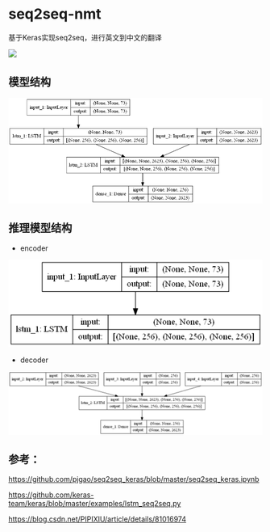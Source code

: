 # seq2seq-nmt

基于Keras实现seq2seq，进行英文到中文的翻译

![](https://github.com/yanqiangmiffy/seq2seq-nmt/blob/master/assets/seq2seq.jpg)


## 模型结构
![](https://github.com/yanqiangmiffy/seq2seq-nmt/blob/master/assets/model.png)

## 推理模型结构
- encoder

![](https://github.com/yanqiangmiffy/seq2seq-nmt/blob/master/assets/encoder.png)

- decoder

![](https://github.com/yanqiangmiffy/seq2seq-nmt/blob/master/assets/decoder.png)


## 参考：

https://github.com/pjgao/seq2seq_keras/blob/master/seq2seq_keras.ipynb

https://github.com/keras-team/keras/blob/master/examples/lstm_seq2seq.py

https://blog.csdn.net/PIPIXIU/article/details/81016974